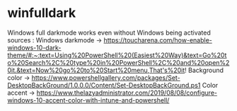 # winfulldark
Windows full darkmode
works even without Windows being activated
sources :
Windows darkmode ->   https://toucharena.com/how-enable-windows-10-dark-theme/#:~:text=Using%20PowerShell%20(Easiest%20Way)&text=Go%20to%20Search%2C%20type%20in%20PowerShell%2C%20and%20open%20it.&text=Now%20go%20to%20Start%20menu,That's%20it!
Background color ->   https://www.powershellgallery.com/packages/Set-DesktopBackGround/1.0.0.0/Content/Set-DesktopBackGround.ps1
Color accent     ->   https://www.thelazyadministrator.com/2019/08/08/configure-windows-10-accent-color-with-intune-and-powershell/
